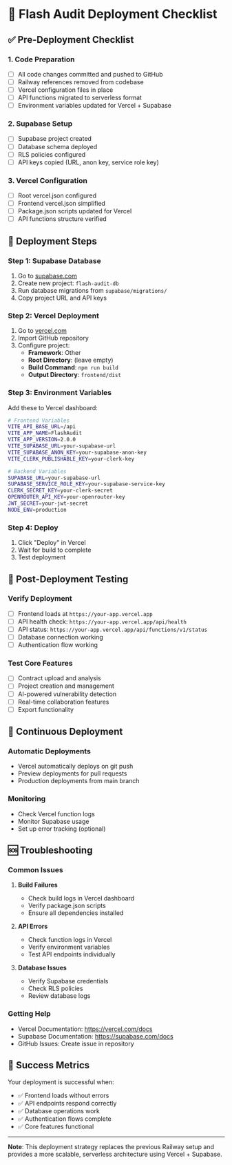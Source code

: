 # 🚀 Flash Audit Deployment Checklist

## ✅ Pre-Deployment Checklist

### 1. Code Preparation
- [ ] All code changes committed and pushed to GitHub
- [ ] Railway references removed from codebase
- [ ] Vercel configuration files in place
- [ ] API functions migrated to serverless format
- [ ] Environment variables updated for Vercel + Supabase

### 2. Supabase Setup
- [ ] Supabase project created
- [ ] Database schema deployed
- [ ] RLS policies configured
- [ ] API keys copied (URL, anon key, service role key)

### 3. Vercel Configuration
- [ ] Root vercel.json configured
- [ ] Frontend vercel.json simplified
- [ ] Package.json scripts updated for Vercel
- [ ] API functions structure verified

## 🔧 Deployment Steps

### Step 1: Supabase Database
1. Go to [supabase.com](https://supabase.com)
2. Create new project: `flash-audit-db`
3. Run database migrations from `supabase/migrations/`
4. Copy project URL and API keys

### Step 2: Vercel Deployment
1. Go to [vercel.com](https://vercel.com)
2. Import GitHub repository
3. Configure project:
   - **Framework**: Other
   - **Root Directory**: (leave empty)
   - **Build Command**: `npm run build`
   - **Output Directory**: `frontend/dist`

### Step 3: Environment Variables
Add these to Vercel dashboard:

```bash
# Frontend Variables
VITE_API_BASE_URL=/api
VITE_APP_NAME=FlashAudit
VITE_APP_VERSION=2.0.0
VITE_SUPABASE_URL=your-supabase-url
VITE_SUPABASE_ANON_KEY=your-supabase-anon-key
VITE_CLERK_PUBLISHABLE_KEY=your-clerk-key

# Backend Variables
SUPABASE_URL=your-supabase-url
SUPABASE_SERVICE_ROLE_KEY=your-supabase-service-key
CLERK_SECRET_KEY=your-clerk-secret
OPENROUTER_API_KEY=your-openrouter-key
JWT_SECRET=your-jwt-secret
NODE_ENV=production
```

### Step 4: Deploy
1. Click "Deploy" in Vercel
2. Wait for build to complete
3. Test deployment

## 🧪 Post-Deployment Testing

### Verify Deployment
- [ ] Frontend loads at `https://your-app.vercel.app`
- [ ] API health check: `https://your-app.vercel.app/api/health`
- [ ] API status: `https://your-app.vercel.app/api/functions/v1/status`
- [ ] Database connection working
- [ ] Authentication flow working

### Test Core Features
- [ ] Contract upload and analysis
- [ ] Project creation and management
- [ ] AI-powered vulnerability detection
- [ ] Real-time collaboration features
- [ ] Export functionality

## 🔄 Continuous Deployment

### Automatic Deployments
- Vercel automatically deploys on git push
- Preview deployments for pull requests
- Production deployments from main branch

### Monitoring
- Check Vercel function logs
- Monitor Supabase usage
- Set up error tracking (optional)

## 🆘 Troubleshooting

### Common Issues
1. **Build Failures**
   - Check build logs in Vercel dashboard
   - Verify package.json scripts
   - Ensure all dependencies installed

2. **API Errors**
   - Check function logs in Vercel
   - Verify environment variables
   - Test API endpoints individually

3. **Database Issues**
   - Verify Supabase credentials
   - Check RLS policies
   - Review database logs

### Getting Help
- Vercel Documentation: https://vercel.com/docs
- Supabase Documentation: https://supabase.com/docs
- GitHub Issues: Create issue in repository

## 🎉 Success Metrics

Your deployment is successful when:
- ✅ Frontend loads without errors
- ✅ API endpoints respond correctly
- ✅ Database operations work
- ✅ Authentication flows complete
- ✅ Core features functional

---

**Note**: This deployment strategy replaces the previous Railway setup and provides a more scalable, serverless architecture using Vercel + Supabase.
